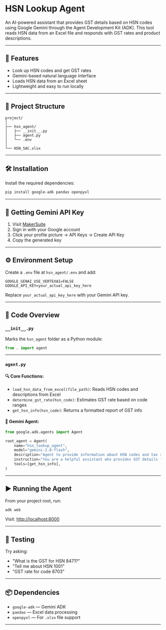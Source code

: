 
# HSN Lookup Agent

An AI-powered assistant that provides GST details based on HSN codes using Google Gemini through the Agent Development Kit (ADK). This tool reads HSN data from an Excel file and responds with GST rates and product descriptions.

---

## 🚀 Features

- Look up HSN codes and get GST rates
- Gemini-based natural language interface
- Loads HSN data from an Excel sheet
- Lightweight and easy to run locally

---

## 📁 Project Structure

```
project/
│
├── hsn_agent/
│   ├── __init__.py
│   ├── agent.py
│   └── .env
│
└── HSN_SAC.xlsx
```

---

## 🛠 Installation

Install the required dependencies:

```bash
pip install google-adk pandas openpyxl
```

---

## 🔑 Getting Gemini API Key

1. Visit [MakerSuite](https://makersuite.google.com/app)
2. Sign in with your Google account
3. Click your profile picture → API Keys → Create API Key
4. Copy the generated key

---

## ⚙️ Environment Setup

Create a `.env` file at `hsn_agent/.env` and add:

```env
GOOGLE_GENAI_USE_VERTEXAI=FALSE
GOOGLE_API_KEY=your_actual_api_key_here
```

Replace `your_actual_api_key_here` with your Gemini API key.

---

## 📄 Code Overview

### `__init__.py`

Marks the `hsn_agent` folder as a Python module:

```python
from . import agent
```

---

### `agent.py`

#### 🔍 Core Functions:

- `load_hsn_data_from_excel(file_path)`: Reads HSN codes and descriptions from Excel
- `determine_gst_rate(hsn_code)`: Estimates GST rate based on code ranges
- `get_hsn_info(hsn_code)`: Returns a formatted report of GST info

#### 🤖 Gemini Agent:

```python
from google.adk.agents import Agent

root_agent = Agent(
    name="hsn_lookup_agent",
    model="gemini-2.0-flash",
    description="Agent to provide information about HSN codes and tax rates.",
    instruction="You are a helpful assistant who provides GST details for HSN codes.",
    tools=[get_hsn_info],
)
```

---

## ▶️ Running the Agent

From your project root, run:

```bash
adk web
```

Visit: [http://localhost:8000](http://localhost:8000)

---

## 🧪 Testing

Try asking:

- "What is the GST for HSN 8471?"
- "Tell me about HSN 1001"
- "GST rate for code 8703"

---

## 📦 Dependencies

- `google-adk` — Gemini ADK
- `pandas` — Excel data processing
- `openpyxl` — For `.xlsx` file support

---
